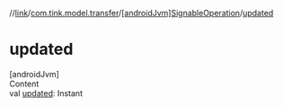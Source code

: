 //[link](../../index.md)/[com.tink.model.transfer](../index.md)/[[androidJvm]SignableOperation](index.md)/[updated](updated.md)



# updated  
[androidJvm]  
Content  
val [updated](updated.md): Instant  




